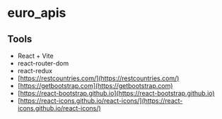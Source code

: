 # euro_apis

## Tools

- React + Vite
- react-router-dom
- react-redux
- [https://restcountries.com/](https://restcountries.com/)
- [https://getbootstrap.com](https://getbootstrap.com)
- [https://react-bootstrap.github.io](https://react-bootstrap.github.io)
- [https://react-icons.github.io/react-icons/](https://react-icons.github.io/react-icons/)

